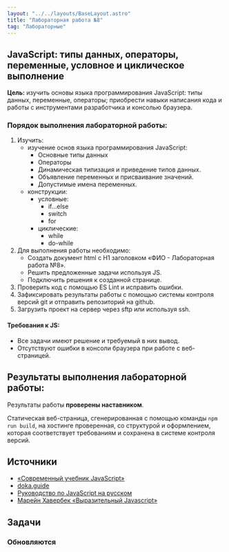 ```yaml
---
layout: "../../layouts/BaseLayout.astro"
title: "Лабораторная работа №8"
tag: "Лабораторные"
---
```


## JavaScript: типы данных, операторы, переменные, условное и циклическое выполнение

**Цель:** изучить основы языка программирования JavaScript: типы данных, переменные, операторы; приобрести навыки написания кода и работы с инструментами разработчика и консолью браузера.

### Порядок выполнения лабораторной работы:

1. Изучить:
   - изучение основ языка программирования JavaScript:
     - Основные типы данных
     - Операторы
     - Динамическая типизация и приведение типов данных.
     - Объявление переменных и присваивание значений.
     - Допустимые имена переменных.
   - конструкции:
     - условные:
       - if...else
       - switch
       - for
     - циклические:
       - while
       - do-while
1. Для выполнения работы необходимо:
   - Создать документ html с H1 заголовком «ФИО - Лабораторная работа №8».
   - Решить предложенные задачи используя JS.
   - Подключить решения к созданной странице.
1. Проверить код с помощью ES Lint и исправить ошибки.
1. Зафиксировать результаты работы с помощью системы контроля версий git и отправить репозиторий на github.
1. Загрузить проект на сервер через sftp или используя ssh.

#### Требования к JS:

- Все задачи имеют решение и требуемый в них вывод.
- Отсутствуют ошибки в консоли браузера при работе с веб-страницей.

## Результаты выполнения лабораторной работы:

Результаты работы **проверены наставником**.

Статическая веб-страница, сгенерированная с помощью команды `npm run build`, на хостинге проверенная, со структурой и оформлением, которая соответствует требованиям и сохранена в системе контроля версий.

## Источники

- [«Современный учебник JavaScript»](https://learn.javascript.ru/)
- [doka.guide](https://doka.guide/js/)
- [Руководство по JavaScript на русском](https://developer.mozilla.org/ru/docs/Web/JavaScript)
- [Марейн Хавербек «Выразительный Javascript»](https://karmazzin.gitbook.io/eloquentjavascript_ru/)

## Задачи

### Обновляются

<!-- ### Задача №1 Приведение типов данных

В коде в комментариях напротив "Предположение" напишите предполагаемые результаты выполнения, затем в консоли браузера выполните отдельные строки кода и напритив комментариев "Фактический" напишите, что вывелось в консоль.


#### Пример:
```
typeof("салат")
// Предположение: Data
// Фактический: String
```

#### Задача
```
typeof(9)
// Предположение:
// Фактический:

typeof(1.2)
// Предположение:
// Фактический:

typeof(NaN)
// Предположение:
// Фактический:

typeof("Hello World")
// Предположение:
// Фактический:

typeof(true)
// Предположение:
// Фактический:

typeof(2 != 1)
// Предположение:
// Фактический:


"сыр" + "ы"
// Предположение:
// Фактический:

"сыр" - "ы"
// Предположение:
// Фактический:

"2" + "4"
// Предположение:
// Фактический:

"2" - "4"
// Предположение:
// Фактический:

"Сэм" + 5
// Предположение:
// Фактический:

"Сэм" - 5
// Предположение:
// Фактический:

99 * "шары"
// Предположение:
// Фактический:
```

### Задача №2 Прямоугольник
По двум длинам сторонам прямоугольника рассчитать его периметр, площадь и отношение периметра к площади. Вывести в консоль длины стороны и результаты расчетов.

#### Пример вывода:
```
> 2 3
> 10
> 6
> 1.6666666666666667
```

### Задача №3 Конвертация единиц измерения
Создать две переменные для температуры в градусах цельсия и фаренгейта. Произвести пересчет из градусов цельсия в фаренгейты и из фаренгейта в цельсии. Вывести информацию в консоль с помощью шаблонных литералов и подстановки. Код для знака градус - xB0.

#### Пример вывода:
```
> 25°C соответствует 77°F
> 66.2°F соответствует 19°C
```

### Задача №4 Високосный год
С помощью функции prompt запросить год, с помощью тернарного оператора проверить високосный ли это год. Используя функцию alert вывести результат проверки (true/false).
Если год не делится на 4, значит он обычный. Иначе надо проверить не делится ли год на 100. Если не делится, значит это не столетие и можно сделать вывод, что год високосный.

### Задача №5 Проверка
Проверить два числа и вывести истина если одно из чисел равно 10 или если их сумма 10.

### Задача №6 Считаем овец
С помощью функции prompt запросить у пользователя число. Пользователь введет натуральное число, например 3, и нужно в консоль вывести одной строкой строкой "1 овечка...2 овечка...3 овечка...".

#### Пример вывода:
```
>2
>1 овечка...2 овечка...
```

### Задача №7 Четное-нечетное
Напишите цикл, который проходит по числам от 0 до 15. В каждом цикле проверяется, если текущее число четно или нечетно и в консоль выводится сообщение.

#### Пример вывода:
```

> "0 четное"
> "1 нечетное"
> "2 четное"
```

### Задача №8 Елка к новому году
Напишите программу, которая создает строку, представляющую елку, используя для разделения строк символы новой строки. В слоях елки чередуются "*" и "#" и на каждой строке символов больше на один.

#### Пример вывода:
```
>
*
##
***
####
*****
######
*******
########
*********
##########
***********
############
```

### Задача №9 Сортировка
Напишите условный оператор для сортировки трех чисел. Выведите в консоль результат.
Числа для примера: 0, -3, 1

#### Пример вывода:
```
> -3, 0, 1
```

### Задача №10 Максимальное значение
Напишите условный оператор для нахождения наибольшего числа из пяти. Выведите в консоль результат.
Числа для примера : 2, -1, 0, -5, -4

#### Пример вывода:
```
> 2
``` -->
